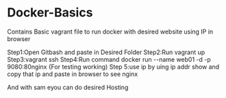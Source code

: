 # Docker-Basics
Contains Basic vagrant file to run docker with desired website using IP in browser

Step1:Open Gitbash and paste in Desired Folder 
Step2:Run vagrant up 
Step3:vagrant ssh 
Step4:Run command  docker run --name web01 -d -p 9080:80nginx {For testing working)
Step 5:use ip by uing ip addr show and copy that ip and paste in browser to see nginx


And with sam eyou can do desired Hosting
